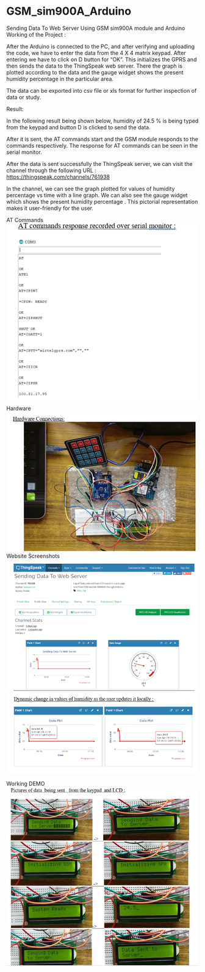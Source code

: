 # GSM_sim900A_Arduino
Sending Data To Web Server Using GSM sim900A module and Arduino
Working of the Project :

After the Arduino is connected to the PC, and after verifying and uploading the code, we have to enter the data from the 4 X 4 matrix keypad. After entering we have to click on D button for “OK”. This initializes the GPRS and then sends the data to the ThingSpeak web server. There the graph is plotted according to the data and the gauge widget shows the present humidity percentage in the particular area.

The data can be exported into csv file or xls format for further inspection of data or study.



Result:

In the following result being shown below, humidity of 24.5 % is being typed from the keypad and button D is clicked to send the data.

After it is sent, the AT commands start and the GSM module responds to the commands respectively. The response for AT commands can be seen in the serial monitor.

After the data is sent successfully the ThingSpeak server, we can visit the channel through the following URL : https://thingspeak.com/channels/761938 

In the channel, we can see the graph plotted for values of humidity percentage vs time with a line graph. We can also see the gauge widget which shows the present humidity percentage . This pictorial representation makes it user-friendly for the user.


AT Commands
![alt tag](https://github.com/bansuri0100/GSM_sim900A_Arduino/blob/master/sketch_apr20a/screenshots/AT.PNG)
Hardware 
![alt tag](https://github.com/bansuri0100/GSM_sim900A_Arduino/blob/master/sketch_apr20a/screenshots/hardware.PNG)
Website Screenshots
![alt tag](https://github.com/bansuri0100/GSM_sim900A_Arduino/blob/master/sketch_apr20a/screenshots/ss1.PNG)
![alt tag](https://github.com/bansuri0100/GSM_sim900A_Arduino/blob/master/sketch_apr20a/screenshots/ss2.PNG)

Working DEMO
![alt tag](https://github.com/bansuri0100/GSM_sim900A_Arduino/blob/master/sketch_apr20a/screenshots/Capture.PNG)


